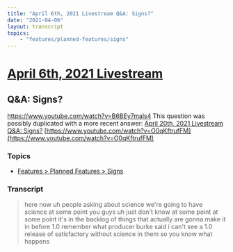 ```yaml
---
title: "April 6th, 2021 Livestream Q&A: Signs?"
date: "2021-04-06"
layout: transcript
topics:
    - "features/planned-features/signs"
---
```

# [April 6th, 2021 Livestream](../2021-04-06.md)
## Q&A: Signs?
https://www.youtube.com/watch?v=B6BEy7mals4
This question was possibly duplicated with a more recent answer: [April 20th, 2021 Livestream Q&A: Signs?](./yt-O0qKftrufFM.md) [https://www.youtube.com/watch?v=O0qKftrufFM](https://www.youtube.com/watch?v=O0qKftrufFM)


### Topics
* [Features > Planned Features > Signs](../topics/features/planned-features/signs.md)

### Transcript

> here now uh people asking about science we're going to have science at some point you guys uh just don't know at some point at some point it's in the backlog of things that actually are gonna make it in before 1.0 remember what producer burke said i can't see a 1.0 release of satisfactory without science in them so you know what happens
